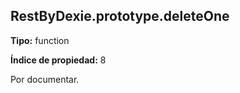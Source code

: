 ## RestByDexie.prototype.deleteOne

**Tipo:** function

**Índice de propiedad:** 8

Por documentar.



